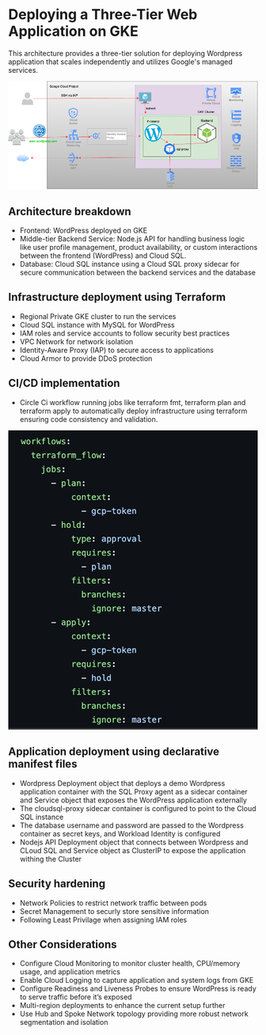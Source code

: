 # Deploying a Three-Tier Web Application on GKE

This architecture provides a three-tier solution for deploying Wordpress application that scales independently and utilizes Google's managed services.

![img](three-tier-diagram.png)

## Architecture breakdown

* Frontend: WordPress deployed on GKE
* Middle-tier Backend Service: Node.js API for handling business logic like user profile management, product availability, or custom interactions between the frontend (WordPress) and Cloud SQL.
* Database: Cloud SQL instance using a Cloud SQL proxy sidecar for secure communication between the backend services and the database

## Infrastructure deployment using Terraform

* Regional Private GKE cluster to run the services
* Cloud SQL instance with MySQL for WordPress
* IAM roles and service accounts to follow security best practices 
* VPC Network for network isolation
* Identity-Aware Proxy (IAP) to secure access to applications
* Cloud Armor to provide DDoS protection 

## CI/CD implementation

* Circle Ci workflow running jobs like terraform fmt, terraform plan and terraform apply to automatically deploy infrastructure using terraform ensuring code consistency and validation. 

![img](workflows.png)

## Application deployment using declarative manifest files

* Wordpress Deployment object that deploys a demo Wordpress application container with the SQL Proxy agent as a sidecar container  and Service object that exposes the WordPress application externally
* The cloudsql-proxy sidecar container is configured to point to the Cloud SQL instance
* The database username and password are passed to the Wordpress container as secret keys, and Workload Identity is configured
* Nodejs API Deployment object that connects between Wordpress and CLoud SQL and Service object as ClusterIP to expose the application withing the Cluster 


## Security hardening

* Network Policies to restrict network traffic between pods
* Secret Management to securly store sensitive information
* Following Least Privilage when assigning IAM roles 


## Other Considerations

* Configure Cloud Monitoring to monitor cluster health, CPU/memory usage, and application metrics
* Enable Cloud Logging to capture application and system logs from GKE
* Configure Readiness and Liveness Probes to ensure WordPress is ready to serve traffic before it’s exposed
* Multi-region deployments to enhance the current setup further
* Use Hub and Spoke Network topology providing more robust network segmentation and isolation


